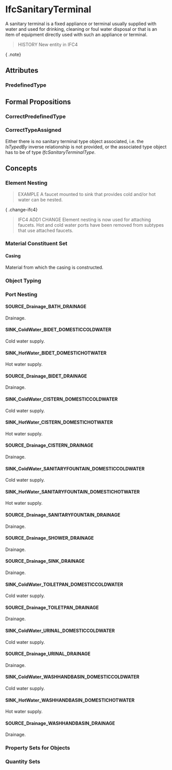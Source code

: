 # IfcSanitaryTerminal

A sanitary terminal is a fixed appliance or terminal usually supplied with water and used for drinking, cleaning or foul water disposal or that is an item of equipment directly used with such an appliance or terminal.

> HISTORY  New entity in IFC4

{ .note}
>

## Attributes

### PredefinedType


## Formal Propositions

### CorrectPredefinedType


### CorrectTypeAssigned
Either there is no sanitary terminal type object associated, i.e. the _IsTypedBy_ inverse relationship is not provided, or the associated type object has to be of type _IfcSanitaryTerminalType_.

## Concepts

### Element Nesting

> EXAMPLE A faucet mounted to sink that provides cold and/or hot water can be nested.

{ .change-ifc4}
> IFC4 ADD1 CHANGE  Element nesting is now used for attaching faucets. Hot and cold water ports have been removed from subtypes that use attached faucets.

### Material Constituent Set



#### Casing

Material from which the casing is constructed.

### Object Typing



### Port Nesting



#### SOURCE_Drainage_BATH_DRAINAGE

Drainage.

#### SINK_ColdWater_BIDET_DOMESTICCOLDWATER

Cold water supply.

#### SINK_HotWater_BIDET_DOMESTICHOTWATER

Hot water supply.

#### SOURCE_Drainage_BIDET_DRAINAGE

Drainage.

#### SINK_ColdWater_CISTERN_DOMESTICCOLDWATER

Cold water supply.

#### SINK_HotWater_CISTERN_DOMESTICHOTWATER

Hot water supply.

#### SOURCE_Drainage_CISTERN_DRAINAGE

Drainage.

#### SINK_ColdWater_SANITARYFOUNTAIN_DOMESTICCOLDWATER

Cold water supply.

#### SINK_HotWater_SANITARYFOUNTAIN_DOMESTICHOTWATER

Hot water supply.

#### SOURCE_Drainage_SANITARYFOUNTAIN_DRAINAGE

Drainage.

#### SOURCE_Drainage_SHOWER_DRAINAGE

Drainage.

#### SOURCE_Drainage_SINK_DRAINAGE

Drainage.

#### SINK_ColdWater_TOILETPAN_DOMESTICCOLDWATER

Cold water supply.

#### SOURCE_Drainage_TOILETPAN_DRAINAGE

Drainage.

#### SINK_ColdWater_URINAL_DOMESTICCOLDWATER

Cold water supply.

#### SOURCE_Drainage_URINAL_DRAINAGE

Drainage.

#### SINK_ColdWater_WASHHANDBASIN_DOMESTICCOLDWATER

Cold water supply.

#### SINK_HotWater_WASHHANDBASIN_DOMESTICHOTWATER

Hot water supply.

#### SOURCE_Drainage_WASHHANDBASIN_DRAINAGE

Drainage.

### Property Sets for Objects



### Quantity Sets



